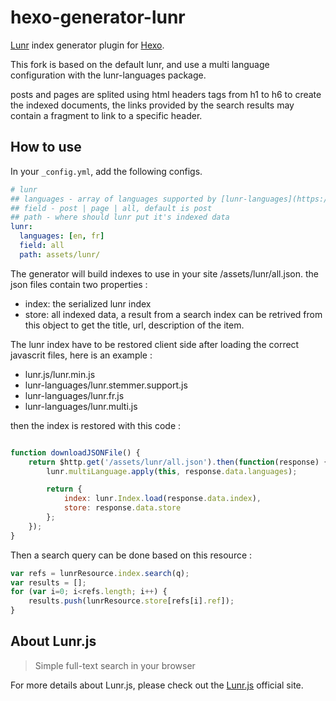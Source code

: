 # hexo-generator-lunr

[Lunr](http://lunrjs.com/) index generator plugin for [Hexo](http://hexo.io).

This fork is based on the default lunr, and use a multi language configuration with the lunr-languages package.

posts and pages are splited using html headers tags from h1 to h6 to create the indexed documents, the links provided
by the search results may contain a fragment to link to a specific header.



## How to use

In your `_config.yml`, add the following configs.

```yaml
# lunr
## languages - array of languages supported by [lunr-languages](https://github.com/MihaiValentin/lunr-languages)
## field - post | page | all, default is post
## path - where should lunr put it's indexed data
lunr:
  languages: [en, fr]
  field: all
  path: assets/lunr/
```

The generator will build indexes to use in your site /assets/lunr/all.json.
the json files contain two properties :

* index: the serialized lunr index
* store: all indexed data, a result from a search index can be retrived from this object to get the title, url, description of the item.

The lunr index have to be restored client side after loading the correct javascrit files, here is an example :

* lunr.js/lunr.min.js
* lunr-languages/lunr.stemmer.support.js
* lunr-languages/lunr.fr.js
* lunr-languages/lunr.multi.js

then the index is restored with this code :

```javascript

function downloadJSONFile() {
    return $http.get('/assets/lunr/all.json').then(function(response) {
        lunr.multiLanguage.apply(this, response.data.languages);

        return {
            index: lunr.Index.load(response.data.index),
            store: response.data.store
        };
    });
}

```

Then a search query can be done based on this resource :

```javascript
var refs = lunrResource.index.search(q);
var results = [];
for (var i=0; i<refs.length; i++) {
    results.push(lunrResource.store[refs[i].ref]);
}
```

## About Lunr.js

> Simple full-text search in your browser

For more details about Lunr.js, please check out the [Lunr.js](http://lunrjs.com/) official site.
